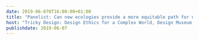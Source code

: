 ```yaml
---
date: 2019-06-070T16:00:00+01:00
title: "Panelist: Can new ecologies provide a more equitable path for design?"
host: "Tricky Design: Design Ethics for a Complex World, Design Museum, University of Arts London"
publishdate: 2019-06-07
---
```


